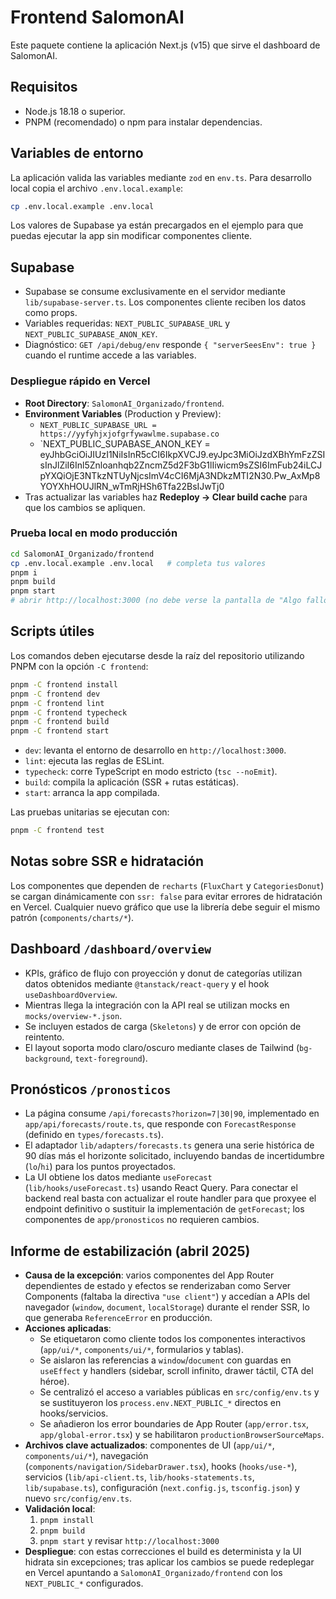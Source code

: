 # Frontend SalomonAI

Este paquete contiene la aplicación Next.js (v15) que sirve el dashboard de SalomonAI.

## Requisitos

- Node.js 18.18 o superior.
- PNPM (recomendado) o npm para instalar dependencias.

## Variables de entorno

La aplicación valida las variables mediante `zod` en `env.ts`. Para desarrollo local copia el archivo `.env.local.example`:

```bash
cp .env.local.example .env.local
```

Los valores de Supabase ya están precargados en el ejemplo para que puedas ejecutar la app sin modificar componentes cliente.

## Supabase

- Supabase se consume exclusivamente en el servidor mediante `lib/supabase-server.ts`. Los componentes cliente reciben los datos como props.
- Variables requeridas: `NEXT_PUBLIC_SUPABASE_URL` y `NEXT_PUBLIC_SUPABASE_ANON_KEY`.
- Diagnóstico: `GET /api/debug/env` responde `{ "serverSeesEnv": true }` cuando el runtime accede a las variables.

### Despliegue rápido en Vercel

- **Root Directory**: `SalomonAI_Organizado/frontend`.
- **Environment Variables** (Production y Preview):
  - `NEXT_PUBLIC_SUPABASE_URL = https://yyfyhjxjofgrfywawlme.supabase.co`
  - `NEXT_PUBLIC_SUPABASE_ANON_KEY = eyJhbGciOiJIUzI1NiIsInR5cCI6IkpXVCJ9.eyJpc3MiOiJzdXBhYmFzZSIsInJlZiI6Inl5Znloanhqb2ZncmZ5d2F3bG1lIiwicm9sZSI6ImFub24iLCJpYXQiOjE3NTkzNTUyNjcsImV4cCI6MjA3NDkzMTI2N30.Pw_AxMp8YOYXhHOUJlRN_wTmRjHSh6Tfa22BsIJwTj0
- Tras actualizar las variables haz **Redeploy → Clear build cache** para que los cambios se apliquen.

### Prueba local en modo producción

```bash
cd SalomonAI_Organizado/frontend
cp .env.local.example .env.local   # completa tus valores
pnpm i
pnpm build
pnpm start
# abrir http://localhost:3000 (no debe verse la pantalla de "Algo falló")
```

## Scripts útiles

Los comandos deben ejecutarse desde la raíz del repositorio utilizando PNPM con la opción `-C frontend`:

```bash
pnpm -C frontend install
pnpm -C frontend dev
pnpm -C frontend lint
pnpm -C frontend typecheck
pnpm -C frontend build
pnpm -C frontend start
```

- `dev`: levanta el entorno de desarrollo en `http://localhost:3000`.
- `lint`: ejecuta las reglas de ESLint.
- `typecheck`: corre TypeScript en modo estricto (`tsc --noEmit`).
- `build`: compila la aplicación (SSR + rutas estáticas).
- `start`: arranca la app compilada.

Las pruebas unitarias se ejecutan con:

```bash
pnpm -C frontend test
```

## Notas sobre SSR e hidratación

Los componentes que dependen de `recharts` (`FluxChart` y `CategoriesDonut`) se cargan dinámicamente con `ssr: false` para evitar errores de hidratación en Vercel. Cualquier nuevo gráfico que use la librería debe seguir el mismo patrón (`components/charts/*`).

## Dashboard `/dashboard/overview`

- KPIs, gráfico de flujo con proyección y donut de categorías utilizan datos obtenidos mediante `@tanstack/react-query` y el hook `useDashboardOverview`.
- Mientras llega la integración con la API real se utilizan mocks en `mocks/overview-*.json`.
- Se incluyen estados de carga (`Skeletons`) y de error con opción de reintento.
- El layout soporta modo claro/oscuro mediante clases de Tailwind (`bg-background`, `text-foreground`).

## Pronósticos `/pronosticos`

- La página consume `/api/forecasts?horizon=7|30|90`, implementado en `app/api/forecasts/route.ts`, que responde con `ForecastResponse` (definido en `types/forecasts.ts`).
- El adaptador `lib/adapters/forecasts.ts` genera una serie histórica de 90 días más el horizonte solicitado, incluyendo bandas de incertidumbre (`lo`/`hi`) para los puntos proyectados.
- La UI obtiene los datos mediante `useForecast` (`lib/hooks/useForecast.ts`) usando React Query. Para conectar el backend real basta con actualizar el route handler para que proxyee el endpoint definitivo o sustituir la implementación de `getForecast`; los componentes de `app/pronosticos` no requieren cambios.

## Informe de estabilización (abril 2025)

- **Causa de la excepción**: varios componentes del App Router dependientes de estado y efectos se renderizaban como Server Components (faltaba la directiva `"use client"`) y accedían a APIs del navegador (`window`, `document`, `localStorage`) durante el render SSR, lo que generaba `ReferenceError` en producción.
- **Acciones aplicadas**:
  - Se etiquetaron como cliente todos los componentes interactivos (`app/ui/*`, `components/ui/*`, formularios y tablas).
  - Se aislaron las referencias a `window`/`document` con guardas en `useEffect` y handlers (sidebar, scroll infinito, drawer táctil, CTA del héroe).
  - Se centralizó el acceso a variables públicas en `src/config/env.ts` y se sustituyeron los `process.env.NEXT_PUBLIC_*` directos en hooks/servicios.
  - Se añadieron los error boundaries de App Router (`app/error.tsx`, `app/global-error.tsx`) y se habilitaron `productionBrowserSourceMaps`.
- **Archivos clave actualizados**: componentes de UI (`app/ui/*`, `components/ui/*`), navegación (`components/navigation/SidebarDrawer.tsx`), hooks (`hooks/use-*`), servicios (`lib/api-client.ts`, `lib/hooks-statements.ts`, `lib/supabase.ts`), configuración (`next.config.js`, `tsconfig.json`) y nuevo `src/config/env.ts`.
- **Validación local**:
  1. `pnpm install`
  2. `pnpm build`
  3. `pnpm start` y revisar `http://localhost:3000`
- **Despliegue**: con estas correcciones el build es determinista y la UI hidrata sin excepciones; tras aplicar los cambios se puede redeplegar en Vercel apuntando a `SalomonAI_Organizado/frontend` con los `NEXT_PUBLIC_*` configurados.
